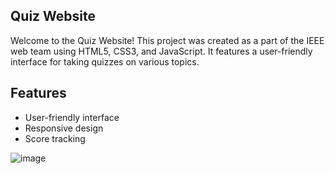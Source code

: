 
## Quiz Website

Welcome to the Quiz Website! This project was created as a part of the IEEE web team using HTML5, CSS3, and JavaScript. It features a user-friendly interface for taking quizzes on various topics.

## Features

- User-friendly interface
- Responsive design
- Score tracking
  
![image](https://github.com/Devanshpratapsingh28/Quiz-UI/assets/160342233/69e35811-61ea-4fc5-a600-8fd0c9597dcc)
